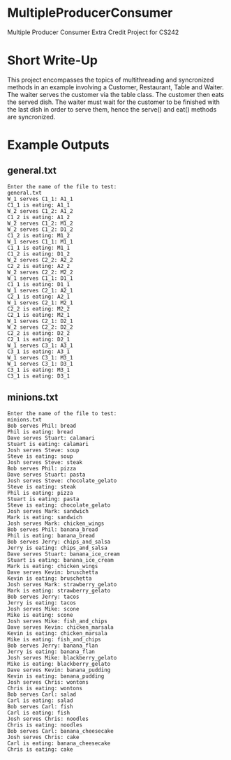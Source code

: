 # MultipleProducerConsumer
Multiple Producer Consumer Extra Credit Project for CS242

# Short Write-Up
This project encompasses the topics of multithreading and syncronized methods in an example involving a Customer, Restaurant, Table and Waiter. The waiter serves the customer via the table class. The customer then eats the served dish. The waiter must wait for the customer to be finished with the last dish in order to serve them, hence the serve() and eat() methods are syncronized.

# Example Outputs
## general.txt
```
Enter the name of the file to test:
general.txt
W_1 serves C1_1: A1_1
C1_1 is eating: A1_1
W_2 serves C1_2: A1_2
C1_2 is eating: A1_2
W_2 serves C1_2: M1_2
W_2 serves C1_2: D1_2
C1_2 is eating: M1_2
W_1 serves C1_1: M1_1
C1_1 is eating: M1_1
C1_2 is eating: D1_2
W_2 serves C2_2: A2_2
C2_2 is eating: A2_2
W_2 serves C2_2: M2_2
W_1 serves C1_1: D1_1
C1_1 is eating: D1_1
W_1 serves C2_1: A2_1
C2_1 is eating: A2_1
W_1 serves C2_1: M2_1
C2_2 is eating: M2_2
C2_1 is eating: M2_1
W_1 serves C2_1: D2_1
W_2 serves C2_2: D2_2
C2_2 is eating: D2_2
C2_1 is eating: D2_1
W_1 serves C3_1: A3_1
C3_1 is eating: A3_1
W_1 serves C3_1: M3_1
W_1 serves C3_1: D3_1
C3_1 is eating: M3_1
C3_1 is eating: D3_1
```

## minions.txt
```
Enter the name of the file to test:
minions.txt
Bob serves Phil: bread
Phil is eating: bread
Dave serves Stuart: calamari
Stuart is eating: calamari
Josh serves Steve: soup
Steve is eating: soup
Josh serves Steve: steak
Bob serves Phil: pizza
Dave serves Stuart: pasta
Josh serves Steve: chocolate_gelato
Steve is eating: steak
Phil is eating: pizza
Stuart is eating: pasta
Steve is eating: chocolate_gelato
Josh serves Mark: sandwich
Mark is eating: sandwich
Josh serves Mark: chicken_wings
Bob serves Phil: banana_bread
Phil is eating: banana_bread
Bob serves Jerry: chips_and_salsa
Jerry is eating: chips_and_salsa
Dave serves Stuart: banana_ice_cream
Stuart is eating: banana_ice_cream
Mark is eating: chicken_wings
Dave serves Kevin: bruschetta
Kevin is eating: bruschetta
Josh serves Mark: strawberry_gelato
Mark is eating: strawberry_gelato
Bob serves Jerry: tacos
Jerry is eating: tacos
Josh serves Mike: scone
Mike is eating: scone
Josh serves Mike: fish_and_chips
Dave serves Kevin: chicken_marsala
Kevin is eating: chicken_marsala
Mike is eating: fish_and_chips
Bob serves Jerry: banana_flan
Jerry is eating: banana_flan
Josh serves Mike: blackberry_gelato
Mike is eating: blackberry_gelato
Dave serves Kevin: banana_pudding
Kevin is eating: banana_pudding
Josh serves Chris: wontons
Chris is eating: wontons
Bob serves Carl: salad
Carl is eating: salad
Bob serves Carl: fish
Carl is eating: fish
Josh serves Chris: noodles
Chris is eating: noodles
Bob serves Carl: banana_cheesecake
Josh serves Chris: cake
Carl is eating: banana_cheesecake
Chris is eating: cake
```
